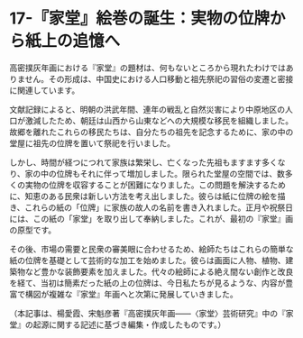 # 17-『家堂』絵巻の誕生：実物の位牌から紙上の追憶へ

高密撲灰年画における『家堂』の題材は、何もないところから現れたわけではありません。その形成は、中国史における人口移動と祖先祭祀の習俗の変遷と密接に関連しています。

文献記録によると、明朝の洪武年間、連年の戦乱と自然災害により中原地区の人口が激減したため、朝廷は山西から山東などへの大規模な移民を組織しました。故郷を離れたこれらの移民たちは、自分たちの祖先を記念するために、家の中の堂屋に祖先の位牌を置いて祭祀を行いました。

しかし、時間が経つにつれて家族は繁栄し、亡くなった先祖もますます多くなり、家の中の位牌もそれに伴って増加しました。限られた堂屋の空間では、数多くの実物の位牌を収容することが困難になりました。この問題を解決するために、知恵のある民衆は新しい方法を考え出しました。彼らは紙に位牌の絵を描き、これらの紙の「位牌」に家族の故人の名前を書き入れました。正月や祝祭日には、この紙の「家堂」を取り出して奉納しました。これが、最初の『家堂』画の原型です。

その後、市場の需要と民衆の審美眼に合わせるため、絵師たちはこれらの簡単な紙の位牌を基礎として芸術的な加工を始めました。彼らは画面に人物、植物、建築物など豊かな装飾要素を加えました。代々の絵師による絶え間ない創作と改良を経て、当初は簡素だった紙の上の位牌は、今日私たちが見るような、内容が豊富で構図が複雑な『家堂』年画へと次第に発展していきました。

（本記事は、楊愛霞、宋魁彦著『高密撲灰年画——〈家堂〉芸術研究』中の『家堂』の起源に関する記述に基づき編集・作成したものです。）